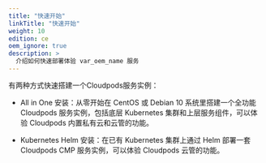 ```yaml
---
title: "快速开始"
linkTitle: "快速开始"
weight: 10
edition: ce
oem_ignore: true
description: >
  介绍如何快速部署体验 var_oem_name 服务
---
```


有两种方式快速搭建一个Cloudpods服务实例：

* All in One 安装：从零开始在 CentOS 或 Debian 10 系统里搭建一个全功能 Cloudpods 服务实例，包括底层 Kubernetes 集群和上层服务组件，可以体验 Cloudpods 内置私有云和云管的功能。

* Kubernetes Helm 安装：在已有 Kubernetes 集群上通过 Helm 部署一套 Cloudpods CMP 服务实例，可以体验 Cloudpods 云管的功能。